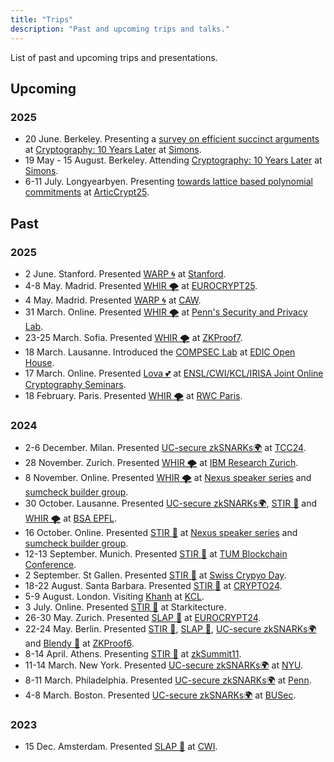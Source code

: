 ```yaml
---
title: "Trips"
description: "Past and upcoming trips and talks."
---
```


List of past and upcoming trips and presentations. 

## Upcoming

### 2025

- 20 June. Berkeley. Presenting a [survey on efficient succinct arguments](/presentations/practical-snarks.pdf) at [Cryptography: 10 Years Later](https://simons.berkeley.edu/programs/cryptography-10-years-later-obfuscation-proof-systems-secure-computation) at [Simons](https://simons.berkeley.edu/homepage).
- 19 May - 15 August. Berkeley. Attending [Cryptography: 10 Years Later](https://simons.berkeley.edu/programs/cryptography-10-years-later-obfuscation-proof-systems-secure-computation) at [Simons](https://simons.berkeley.edu/homepage).
- 6-11 July. Longyearbyen. Presenting [towards lattice based polynomial commitments](/papers/towards-pcs) at [ArticCrypt25](https://simula-uib.com/arcticcrypt2025/).

## Past
### 2025
- 2 June. Stanford. Presented [WARP 🌀](https://eprint.iacr.org/2025/753) at [Stanford](https://crypto.stanford.edu/). 
- 4-8 May. Madrid. Presented [WHIR 🌪️](/papers/whir) at [EUROCRYPT25](https://eurocrypt.iacr.org/2025/).
- 4 May. Madrid. Presented [WARP 🌀](https://eprint.iacr.org/2025/753) at [CAW](https://caw.cryptanalysis.fun/). 
- 31 March. Online. Presented [WHIR 🌪️](/papers/whir) at [Penn's Security and Privacy Lab](https://splab.cis.upenn.edu/seminars.html).
- 23-25 March. Sofia. Presented [WHIR 🌪️](/papers/whir) at [ZKProof7](https://zkproof.org/events/zkproof-7-sofia/).
- 18 March. Lausanne. Introduced the [COMPSEC Lab](compsec.epfl.ch) at [EDIC Open House](https://www.epfl.ch/education/phd/edic-computer-and-communication-sciences/edic-computer-and-communication-sciences/edic-open-house/).
- 17 March. Online. Presented [Lova 💕](https://eprint.iacr.org/2024/1964) at [ENSL/CWI/KCL/IRISA Joint Online Cryptography Seminars](https://jcs.trusted-third-party.org/).
- 18 February. Paris. Presented [WHIR 🌪️](/papers/whir) at [RWC Paris](https://cryptography.paris).
  
### 2024
- 2-6 December. Milan. Presented [UC-secure zkSNARKs🌍](/papers/uc-snarks) at [TCC24](https://tcc.iacr.org/2024/).
- 28 November. Zurich. Presented [WHIR 🌪️](/papers/whir) at [IBM Research Zurich](https://research.ibm.com/labs/zurich).
- 8 November. Online. Presented [WHIR 🌪️](/papers/whir) at [Nexus speaker series](https://nexus.xyz/) and [sumcheck builder group](https://hackmd.io/@ap95hIPHTcCFbPYZ5pRs5g/S1aHQ9ga0).
- 30 October. Lausanne. Presented [UC-secure zkSNARKs🌍](/papers/uc-snarks), [STIR 🥣](/papers/stir) and [WHIR 🌪️](/papers/whir) at [BSA EPFL](https://lu.ma/7uu1085t). 
- 16 October. Online. Presented [STIR 🥣](/papers/stir) at [Nexus speaker series](https://nexus.xyz/) and [sumcheck builder group](https://hackmd.io/@ap95hIPHTcCFbPYZ5pRs5g/S1aHQ9ga0).
- 12-13 September. Munich. Presented [STIR 🥣](/papers/stir) at [TUM Blockchain Conference](https://conference.tum-blockchain.com).
- 2 September. St Gallen. Presented [STIR 🥣](/papers/stir) at [Swiss Crypyo Day](https://swisscryptoday.github.io/2024/).
- 18-22 August. Santa Barbara. Presented [STIR 🥣](/papers/stir) at [CRYPTO24](https://crypto.iacr.org/2024/).
- 5-9 August. London. Visiting [Khanh](https://khanhcrypto.github.io/) at [KCL](https://www.kcl.ac.uk/). 
- 3 July. Online. Presented [STIR 🥣](/papers/stir) at Starkitecture.
- 26-30 May. Zurich. Presented [SLAP 👋](/papers/slap) at [EUROCRYPT24](https://eurocrypt.iacr.org/2024/).
- 22-24 May. Berlin. Presented [STIR 🥣](/papers/stir), [SLAP 👋](/papers/slap), [UC-secure zkSNARKs🌍](/papers/uc-snarks) and [Blendy 🍹](/papers/blendy-sumcheck/) at [ZKProof6](https://zkproof.org/events/zkproof-6-berlin/).
- 8-14 April. Athens. Presenting [STIR 🥣](/papers/stir) at [zkSummit11](https://www.zksummit.com/).
- 11-14 March. New York. Presented [UC-secure zkSNARKs🌍](/papers/uc-snarks) at [NYU](https://cs.nyu.edu/home/index.html).
- 8-11 March. Philadelphia. Presented [UC-secure zkSNARKs🌍](/papers/uc-snarks) at [Penn](https://www.upenn.edu/).
- 4-8 March. Boston. Presented [UC-secure zkSNARKs🌍](/papers/uc-snarks) at [BUSec](https://www.bu.edu/cs/groups/busec/).

### 2023

- 15 Dec. Amsterdam. Presented [SLAP 👋](/papers/slap) at [CWI](https://www.cwi.nl/en/).
